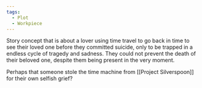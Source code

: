 ```yaml
---
tags:
  - Plot
  - Workpiece
---
```

Story concept that is about a lover using time travel to go back in time to see their loved one before they committed suicide, only to be trapped in a endless cycle of tragedy and sadness.
They could not prevent the death of their beloved one, despite them being present in the very moment. 

Perhaps that someone stole the time machine from [[Project Silverspoon]] for their own selfish grief?
